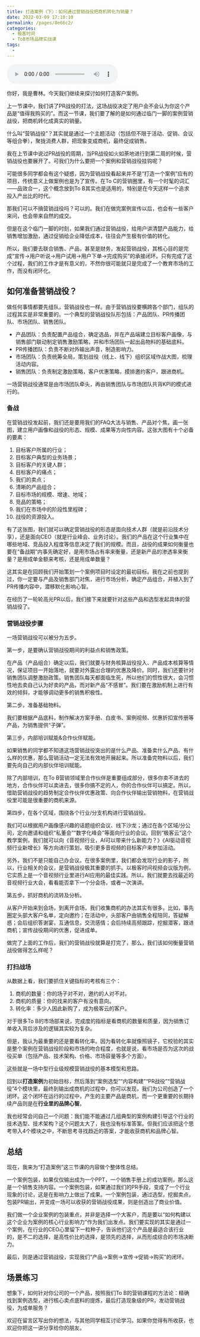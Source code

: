 ```yaml
---
title: 打造案例（下）：如何通过营销战役把商机转化为销量？
date: 2022-03-09 17:10:10
permalink: /pages/8e66c2/
categories:
  - 极客时间
  - ToB市场品牌实战课
tags:
  - 
---
```

<audio title="13.打造案例（下）：如何通过营销战役把商机转化为销量？" src="https://static001.geekbang.org/resource/audio/ac/1d/ac2233b5bf91d93579af4ae2aa89e01d.mp3" controls="controls"></audio> 
<p>你好，我是曹林。今天我们继续来探讨如何打造客户案例。</p><p>上一节课中，我们讲了PR战役的打法，这场战役决定了用户会不会认为你这个产品是“值得我购买的”。而这一节课，我们要了解的是如何通过临门一脚的案例营销战役，把商机转化成真实的销量。</p><p>什么叫“营销战役”？其实就是通过一个主题活动（包括但不限于活动、促销、会议等组合拳），聚拢消费人群，把现象变成商机，最终促成销售。</p><p>我在上节课中说过PR战役的周期，当PR战役如火如荼地进行到第二周的时候，营销战役也要展开了。可我们为什么要把一个案例和营销战役挂钩呢？</p><p>可能很多同学都会有这个疑惑，因为营销战役看起来并不是“打造一个案例”应有的项目，传统意义上做案例也是为了宣传。在To  C的营销圈里，有一个时髦的词汇——品效合一，这个概念放到To  B其实也是适用的，特别是在今天这样一个追求投入产出比的时代。</p><p>那我们可以不搞营销战役吗？可以的。我们在做完案例宣传以后，也会有一些客户来问，也会带来自然的成交。</p><p>但是在这个临门一脚的时刻，如果我们通过营销战役，给用户讲清楚产品能力，给销售增加激励，通过促销给企业降低成本，往往会产生极有价值的转化。</p><p>所以，我们要去联合销售、产品，甚至是财务，发起营销战役，其核心目的是完成“宣传→用户听说→用户试用→用户下单→完成购买”的承接闭环。只有完成了这个过程，我们的工作才是有意义的，不然你很可能就只是完成了一个教育市场的工作，而没有闭环化。</p><!-- [[[read_end]]] --><h2>如何准备营销战役？</h2><p>做任何事情都要先组队，营销战役也一样。由于营销战役要横跨各个部门，组队的过程其实是非常重要的。一个典型的营销战役队形包括：产品团队、PR传播团队、市场团队、销售团队。</p><ul>
<li>产品团队：负责配置产品组合，确定选品，并在产品端建立目标客户画像，与销售部门联动制定销售激励策略，并和市场团队一起出品物料的基础底料。</li>
<li>PR传播团队：负责不断对外输出声音，制造影响力。</li>
<li>市场团队：负责统筹全局，策划战役（线上、线下）组织区域作战大图，梳理活动内容。</li>
<li>销售团队：负责制定激励策略，客户优惠策略，摸排邀约客户，跟进商机。</li>
</ul><p>一场营销战役通常是由市场团队牵头，再由销售团队与市场团队共背KPI的模式进行的。</p><h3>备战</h3><p>在营销战役发起前，我们还是要用我们的FAQ大法与销售、产品对个焦，画一张图，建立用户画像和战役的形态、规模、成果等方向性内容。这张大图有十个必备的要素：</p><ol>
<li>目标客户所属的行业；</li>
<li>目标客户典型的业务场景；</li>
<li>目标客户的关键人群；</li>
<li>目标客户的痛点；</li>
<li>我们的卖点；</li>
<li>清晰的产品组合；</li>
<li>目标市场的规模、增速、地域；</li>
<li>竞品的策略；</li>
<li>我们在市场中的阶段性里程碑；</li>
<li>战役的资源投入。</li>
</ol><p>有了这张图，我们就可以确定营销战役的形态是面向技术人群（就是前沿技术分享），还是面向CEO（就是行业峰会、业务讨论）。我们的产品在这个行业集中在哪些地域、竞品投入程度等信息决定了我们的规模。而且，战役的成果如何衡量也要在“备战期”内事先确定好，是用市场占有率来衡量，还是新产品的渗透率来衡量？是用成单金额来考核，还是用成单数量？</p><p>这其实是在回顾我们开始策划一个案例项目时设定的最初目标。我在之前也提到过，你一定要与产品及销售部门对焦，进行市场分析，确定产品组合，并植入到了PR传播内容中，潜移默化影响心智。</p><p>在经历了一轮轮高光PR以后，我们接下来就要针对这些产品和选型发起具体的营销战役了。</p><h3>营销战役步骤</h3><p>一场营销战役可以被分为五步。</p><p>第一步，是要确认营销战役期间的利益点和销售政策。</p><p>在产品（产品组合）确定以后，我们就要与财务核算战役投入、产品成本核算等情况，保证项目一开始落地，就要对外露出合理的优惠及降价。同时，我们还要针对销售团队调整激励政策。销售团队每天都面临生死，所以他们的惯性很大，会习惯性地去卖自己认为好卖的产品，而对新产品“不感冒”。我们要在激励机制上进行有效的倾斜，才能够调动更多的销售积极性。</p><p>第二步，准备基础物料。</p><p>我们要根据产品底料，制作解决方案手册、白皮书、案例视频、优惠折扣宣传册等产品，为销售提供“子弹”。</p><p>第三步，内部培训赋能&amp;合作伙伴赋能。</p><p>如果销售的同学都不知道这场营销战役突出的是什么产品、准备卖什么产品、有什么样的优惠，那么营销活动一定无法有效地开展起来。所以准备完物料以后，我们要先向自己的内部伙伴培训赋能。</p><p>除了内部培训，在To  B营销领域里合作伙伴是重要组成部分，很多你卖不进去的地方，合作伙伴可以卖进去，很多你搞不定的人，你的合作伙伴可以搞定。所以，借助营销战役的趋势制定合作伙伴优惠政策、向合作伙伴输出营销物料，在营销战役里可能是很重要的商机来源。</p><p>第四步，在各个区域，围绕各个行业/分支机构进行营销战役。</p><p>我们可以根据用户画像感兴趣的话题组织会议、线下沙龙；通过在各个区域/分公司，定向邀请和组织“私董会”“数字化峰会”等面向行业的会议。回到“极客云”这个教学案例，我们就可以向《音视频行业，AI可以带来什么新能力？》《AI驱动音视频行业新增长》等方向进行策划，吸引更多音视频的目标客户来参加活动。</p><p>另外，我们不是只能自己办会议。在很多案例里，我们都会发现行业的影子，所以，行业相关的会议，是营销战役极其重要的抓手。以极客时间视频会议版为例，它实质上是一个音视频行业里进行AI应用的最佳实践。所以，我们就要去找最近的音视频行业大会，看看能否拿下一个分会场，或者一次演讲。</p><p>第五步，抓好商机的流转及分析。</p><p>从客户开始来到会场，到离开会场，我们收集商机的办法其实有很多。比如，事先圈定头部大客户名单，定向邀约；在活动中，头部客户由销售全程陪同，答疑解惑；会后组织答谢宴，互通信息，交流感情；会后持续高频跟踪，挖掘潜客，跟进商机；宣传战役期间的优惠，促进成单。</p><p>做完了上面的工作后，我们的营销战役就算是打完了，那么，我们该如何衡量营销战役做得怎么样呢？</p><h3>打扫战场</h3><p>从数据上看，我们要抓住关键指标的考核有三个：</p><ol>
<li>商机的数量：你的场子对不对，邀约的人对不对。</li>
<li>商机的质量：你的找来的客户有没有意向。</li>
<li>转化率：多少人因此新购了，成为极客云的客户。</li>
</ol><p>对于很多To  B的市场部来说，完成度的指标是看商机的数量和质量，因为销售订单收入背后涉及的逻辑其实较为复杂。</p><p>但是，我认为最重要的还是要看转化率。因为看转化率就像照镜子，它校验的其实是整个案例在营销战役阶段和市场的吻合程度，也就是说，看市场是否为这次的战役买单（包括产品、技术架构、价格、市场容量等多个方面）。</p><p>这些就是一场中型行业级规模营销战役的基本模型和思路。</p><p>回到以<strong>打造案例</strong>为初始目标，然后落到“案例选型”“内容构建”“PR战役”“营销战役”4个模块里，最终到输出成商机的过程中，你可以发现，我们为公司创造了一个闭环。这个闭环在运行的过程中，产生的主要产品是商机，而一个更重要的长期持续产品则是在<strong>行业里的品牌心智</strong>。</p><p>我也经常会问自己一个问题：我们能不能通过几组典型的案例构建引导这个行业的技术选型、技术架构？这个问题太大了，我也没有标准答案。但我们应该把这个思考带入4个模块之中，不断思考寻找趋近的答案，才能收获商机和品牌心智。</p><h2>总结</h2><p>现在，我来为“打造案例”这三节课的内容做个整体性总结。</p><p>一个案例包装，如果仅仅输出成为一个PPT，一个销售手册上的成功案例，那么这是一个销售支持内容。一个案例包装，如果通过我们的PR手段，变成了一个行业现象的讨论，这是在影响力上做出了成果。一个案例包装，通过选型，挖掘卖点，包装PR输出，并变成一场可以收获的营销战役成果，则是创造出了商业价值。</p><p>我们做一个企业案例的包装重点，并非是选择一个大客户，而是要以“如何构建以这个企业为案例的核心行业影响力”作为我们出发点。我们要实现的其实是通过一个案例，在行业的CEO心里留下一粒种子，告诉他们这个产品是最适合该行业的，是不二的选择，是高性价比的选择，是领先的选择，从而形成综合的市场决断力。</p><p>最后，则是通过营销战役，实现我们“产品→案例→宣传→促销→购买”的闭环。</p><h2>场景练习</h2><p>想象下，如何针对你公司的一个产品，按照我们To B的营销课程的方法论：精确找到案例选型，进行核心卖点底料的提炼，最后打造现象级的PR，发动营销战役，为成单服务？</p><p>欢迎在留言区写出你的想法，与其他同学相互讨论学习。如果你觉得有所收获，也欢迎你把这一讲分享给你的朋友。</p>